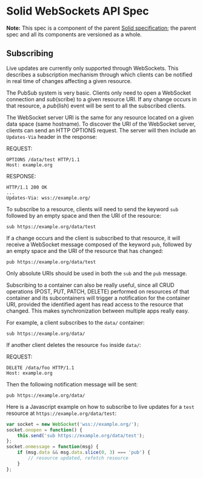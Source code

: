 # Solid WebSockets API Spec

**Note:** This spec is a component of the parent
[Solid specification](README.md); the parent spec and all its components are
versioned as a whole.

## Subscribing

Live updates are currently only supported through WebSockets. This describes a
subscription mechanism through which clients can be notified in real time of
changes affecting a given resource.

The PubSub system is very basic. Clients only need to open a WebSocket
connection and *sub*(scribe) to a given resource URI. If any change occurs in
that resource, a *pub*(lish) event will be sent to all the subscribed clients.

The WebSocket server URI is the same for any resource located on a given data
space (same hostname). To discover the URI of the WebSocket server, clients can
send an HTTP OPTIONS request. The server will then include an `Updates-Via` header in
the response:

REQUEST:

```http
OPTIONS /data/test HTTP/1.1
Host: example.org
```

RESPONSE:

```http
HTTP/1.1 200 OK
...
Updates-Via: wss://example.org/
```

To subscribe to a resource, clients will need to send the keyword `sub` followed
by an empty space and then the URI of the resource:

```
sub https://example.org/data/test
```

If a change occurs and the client is subscribed to that resource, it will
receive a WebSocket message composed of the keyword `pub`, followed by an empty
space and the URI of the resource that has changed:

```
pub https://example.org/data/test
```

Only absolute URIs should be used in both the `sub` and the `pub` message.

Subscribing to a container can also be really useful, since all CRUD operations
(POST, PUT, PATCH, DELETE) performed on resources of that container and its subcontainers will trigger
a notification for the container URI, provided the identified agent has read access to the resource
that changed. This makes synchronization between multiple apps really easy.

For example, a client subscribes to the `data/` container:

```
sub https://example.org/data/
```

If another client deletes the resource `foo` inside `data/`:

REQUEST:

```http
DELETE /data/foo HTTP/1.1
Host: example.org
```

Then the following notification message will be sent:

```
pub https://example.org/data/
```

Here is a Javascript example on how to subscribe to live updates for a `test`
resource at `https://example.org/data/test`:

```js
var socket = new WebSocket('wss://example.org/');
socket.onopen = function() {
	this.send('sub https://example.org/data/test');
};
socket.onmessage = function(msg) {
	if (msg.data && msg.data.slice(0, 3) === 'pub') {
        // resource updated, refetch resource
	}
};
```
